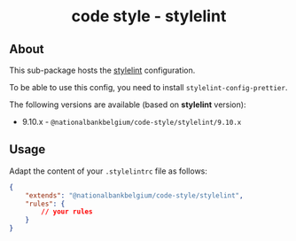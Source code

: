 <h1 align="center">
   code style - stylelint
</h1>

## About

This sub-package hosts the [stylelint](https://stylelint.io) configuration.

To be able to use this config, you need to install `stylelint-config-prettier`.

The following versions are available (based on **stylelint** version):

-   9.10.x - `@nationalbankbelgium/code-style/stylelint/9.10.x`

## Usage

Adapt the content of your `.stylelintrc` file as follows:

```json
{
	"extends": "@nationalbankbelgium/code-style/stylelint",
	"rules": {
		// your rules
	}
}
```
